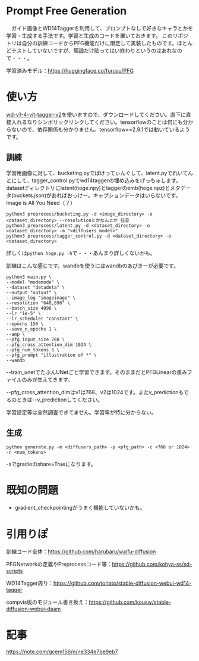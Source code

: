 # Prompt Free Generation
　ガイド画像とWD14Taggerを利用して、プロンプトなしで好きなキャラとかを学習・生成する手法です。学習と生成のコードを置いておきます。
このリポジトリは自分の訓練コードからPFG機能だけに限定して実装したものです。ほとんどテストしていないですが、理論だけ貼ってはい終わりというのはあれなので・・・。

学習済みモデル：https://huggingface.co/furusu/PFG

# 使い方
[wd-v1-4-vit-tagger-v2](https://huggingface.co/SmilingWolf/wd-v1-4-vit-tagger-v2)を使いますので、ダウンロードしてください。直下に直接入れるなりシンボリックリンクしてください。tensorflowのことは何にも分からないので、依存関係も分かりません。tensorflow==2.9.1では動いているようです。

## 訓練
学習用画像に対して、bucketing.pyでばけってぃんぐして、latent.pyでれいてんとにして、tagger_control.pyでwd14taggerの埋め込みをげっちゅします。datasetディレクトリにlatent(hoge.npy)とtaggerのemb(hoge.npz)とメタデータ(buckets.json)があればおっけー。キャプションデータはいらないです。Image is All You Need（？）

```
python3 preprocess/bucketing.py -d <image_directory> -o <dataset_directory> --resolutionとかなんとか 任意
python3 preprocess/latent.py -d <dataset_directory> -o <dataset_directory> -m "<diffusers_model>"
python3 preprocess/tagger_control.py -d <dataset_directory> -o <dataset_directory>
```

詳しくは``` python hoge.py -h ```で・・・あんまり詳しくないかも。

訓練はこんな感じです。wandbを使うにはwandbのあぴきーが必要です。
```
python3 main.py \
--model "modemode" \
--dataset "detadeta" \
--output "outout" \
--image_log "imageimage" \
--resolution "640,896" \
--batch_size 4096 \
--lr "1e-5" \
--lr_scheduler "constant" \
--epochs 156 \
--save_n_epochs 1 \
--amp \
--pfg_input_size 768 \
--pfg_cross_attention_dim 1024 \
--pfg_num_tokens 5 \
--pfg_prompt "illustration of *" \
--wandb
```

--train_unetでたぶんUNetごと学習できます。そのままだとPFGLinearの重みファイルのみが生えてきます。

--pfg_cross_attention_dimはv1は768、v2は1024です。またv_predictionもでるのときは--v_predictionしてください。

学習設定等は全然調査できてません。学習率が特に分からない。

## 生成
```
python generate.py -m <diffusers_path> -p <pfg_path> -c <768 or 1024> -n <num_tokens>
```

-sでgradioのshare=Trueになります。

# 既知の問題
+ gradient_checkpointingがうまく機能していないかも。

# 引用りぽ
訓練コード全体：https://github.com/harubaru/waifu-diffusion

PFGNetworkの定義やPreprocessコード等：https://github.com/kohya-ss/sd-scripts

WD14Tagger周り：https://github.com/toriato/stable-diffusion-webui-wd14-tagger

compvis版のモジュール書き換え：https://github.com/kousw/stable-diffusion-webui-daam

# 記事
https://note.com/gcem156/n/ne334e7be9eb7

